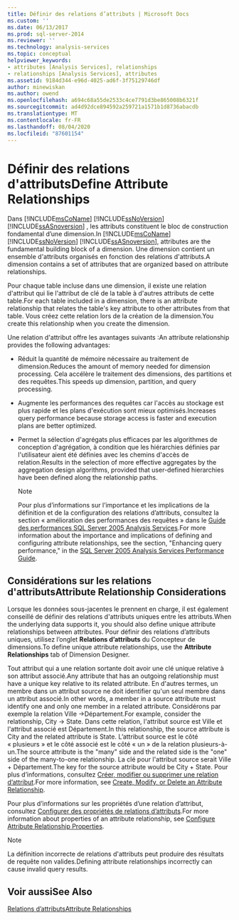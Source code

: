 ```yaml
---
title: Définir des relations d’attributs | Microsoft Docs
ms.custom: ''
ms.date: 06/13/2017
ms.prod: sql-server-2014
ms.reviewer: ''
ms.technology: analysis-services
ms.topic: conceptual
helpviewer_keywords:
- attributes [Analysis Services], relationships
- relationships [Analysis Services], attributes
ms.assetid: 9184d344-e96d-4025-ad6f-3f75129746df
author: minewiskan
ms.author: owend
ms.openlocfilehash: a694c68a55de2533c4ce7791d3be865008b6321f
ms.sourcegitcommit: ad4d92dce894592a259721a1571b1d8736abacdb
ms.translationtype: MT
ms.contentlocale: fr-FR
ms.lasthandoff: 08/04/2020
ms.locfileid: "87601154"
---
```

# <a name="define-attribute-relationships"></a><span data-ttu-id="e426c-102">Définir des relations d'attributs</span><span class="sxs-lookup"><span data-stu-id="e426c-102">Define Attribute Relationships</span></span>
  <span data-ttu-id="e426c-103">Dans [!INCLUDE[msCoName](../../includes/msconame-md.md)] [!INCLUDE[ssNoVersion](../../includes/ssnoversion-md.md)] [!INCLUDE[ssASnoversion](../../includes/ssasnoversion-md.md)] , les attributs constituent le bloc de construction fondamental d’une dimension.</span><span class="sxs-lookup"><span data-stu-id="e426c-103">In [!INCLUDE[msCoName](../../includes/msconame-md.md)] [!INCLUDE[ssNoVersion](../../includes/ssnoversion-md.md)] [!INCLUDE[ssASnoversion](../../includes/ssasnoversion-md.md)], attributes are the fundamental building block of a dimension.</span></span> <span data-ttu-id="e426c-104">Une dimension contient un ensemble d'attributs organisés en fonction des relations d'attributs.</span><span class="sxs-lookup"><span data-stu-id="e426c-104">A dimension contains a set of attributes that are organized based on attribute relationships.</span></span>  
  
 <span data-ttu-id="e426c-105">Pour chaque table incluse dans une dimension, il existe une relation d'attribut qui lie l'attribut de clé de la table à d'autres attributs de cette table.</span><span class="sxs-lookup"><span data-stu-id="e426c-105">For each table included in a dimension, there is an attribute relationship that relates the table's key attribute to other attributes from that table.</span></span> <span data-ttu-id="e426c-106">Vous créez cette relation lors de la création de la dimension.</span><span class="sxs-lookup"><span data-stu-id="e426c-106">You create this relationship when you create the dimension.</span></span>  
  
 <span data-ttu-id="e426c-107">Une relation d'attribut offre les avantages suivants :</span><span class="sxs-lookup"><span data-stu-id="e426c-107">An attribute relationship provides the following advantages:</span></span>  
  
-   <span data-ttu-id="e426c-108">Réduit la quantité de mémoire nécessaire au traitement de dimension.</span><span class="sxs-lookup"><span data-stu-id="e426c-108">Reduces the amount of memory needed for dimension processing.</span></span> <span data-ttu-id="e426c-109">Cela accélère le traitement des dimensions, des partitions et des requêtes.</span><span class="sxs-lookup"><span data-stu-id="e426c-109">This speeds up dimension, partition, and query processing.</span></span>  
  
-   <span data-ttu-id="e426c-110">Augmente les performances des requêtes car l'accès au stockage est plus rapide et les plans d'exécution sont mieux optimisés.</span><span class="sxs-lookup"><span data-stu-id="e426c-110">Increases query performance because storage access is faster and execution plans are better optimized.</span></span>  
  
-   <span data-ttu-id="e426c-111">Permet la sélection d'agrégats plus efficaces par les algorithmes de conception d'agrégation, à condition que les hiérarchies définies par l'utilisateur aient été définies avec les chemins d'accès de relation.</span><span class="sxs-lookup"><span data-stu-id="e426c-111">Results in the selection of more effective aggregates by the aggregation design algorithms, provided that user-defined hierarchies have been defined along the relationship paths.</span></span>  
  
    > [!NOTE]  
    >  <span data-ttu-id="e426c-112">Pour plus d’informations sur l’importance et les implications de la définition et de la configuration des relations d’attributs, consultez la section « amélioration des performances des requêtes » dans le [Guide des performances SQL Server 2005 Analysis Services](https://docsbay.net/Microsoft-SQL-Server-2005-Analysis-Services-Performance-Guide).</span><span class="sxs-lookup"><span data-stu-id="e426c-112">For more information about the importance and implications of defining and configuring attribute relationships, see the section, "Enhancing query performance," in the [SQL Server 2005 Analysis Services Performance Guide](https://docsbay.net/Microsoft-SQL-Server-2005-Analysis-Services-Performance-Guide).</span></span>  
  
## <a name="attribute-relationship-considerations"></a><span data-ttu-id="e426c-113">Considérations sur les relations d'attributs</span><span class="sxs-lookup"><span data-stu-id="e426c-113">Attribute Relationship Considerations</span></span>  
 <span data-ttu-id="e426c-114">Lorsque les données sous-jacentes le prennent en charge, il est également conseillé de définir des relations d'attributs uniques entre les attributs.</span><span class="sxs-lookup"><span data-stu-id="e426c-114">When the underlying data supports it, you should also define unique attribute relationships between attributes.</span></span> <span data-ttu-id="e426c-115">Pour définir des relations d’attributs uniques, utilisez l’onglet **Relations d’attributs** du Concepteur de dimensions.</span><span class="sxs-lookup"><span data-stu-id="e426c-115">To define unique attribute relationships, use the **Attribute Relationships** tab of Dimension Designer.</span></span>  
  
 <span data-ttu-id="e426c-116">Tout attribut qui a une relation sortante doit avoir une clé unique relative à son attribut associé.</span><span class="sxs-lookup"><span data-stu-id="e426c-116">Any attribute that has an outgoing relationship must have a unique key relative to its related attribute.</span></span> <span data-ttu-id="e426c-117">En d'autres termes, un membre dans un attribut source ne doit identifier qu'un seul membre dans un attribut associé.</span><span class="sxs-lookup"><span data-stu-id="e426c-117">In other words, a member in a source attribute must identify one and only one member in a related attribute.</span></span> <span data-ttu-id="e426c-118">Considérons par exemple la relation Ville ->Département.</span><span class="sxs-lookup"><span data-stu-id="e426c-118">For example, consider the relationship, City -> State.</span></span> <span data-ttu-id="e426c-119">Dans cette relation, l'attribut source est Ville et l'attribut associé est Département.</span><span class="sxs-lookup"><span data-stu-id="e426c-119">In this relationship, the source attribute is City and the related attribute is State.</span></span> <span data-ttu-id="e426c-120">L’attribut source est le côté « plusieurs » et le côté associé est le côté « un » de la relation plusieurs-à-un.</span><span class="sxs-lookup"><span data-stu-id="e426c-120">The source attribute is the "many" side and the related side is the "one" side of the many-to-one relationship.</span></span> <span data-ttu-id="e426c-121">La clé pour l'attribut source serait Ville + Département.</span><span class="sxs-lookup"><span data-stu-id="e426c-121">The key for the source attribute would be City + State.</span></span> <span data-ttu-id="e426c-122">Pour plus d’informations, consultez [Créer, modifier ou supprimer une relation d’attribut](attribute-relationships-create-modify-or-delete-relationship.md).</span><span class="sxs-lookup"><span data-stu-id="e426c-122">For more information, see [Create, Modify, or Delete an Attribute Relationship](attribute-relationships-create-modify-or-delete-relationship.md).</span></span>  
  
 <span data-ttu-id="e426c-123">Pour plus d’informations sur les propriétés d’une relation d’attribut, consultez [Configurer des propriétés de relations d’attributs](attribute-relationships-configure-attribute-properties.md).</span><span class="sxs-lookup"><span data-stu-id="e426c-123">For more information about properties of an attribute relationship, see [Configure Attribute Relationship Properties](attribute-relationships-configure-attribute-properties.md).</span></span>  
  
> [!NOTE]  
>  <span data-ttu-id="e426c-124">La définition incorrecte de relations d'attributs peut produire des résultats de requête non valides.</span><span class="sxs-lookup"><span data-stu-id="e426c-124">Defining attribute relationships incorrectly can cause invalid query results.</span></span>  
  
## <a name="see-also"></a><span data-ttu-id="e426c-125">Voir aussi</span><span class="sxs-lookup"><span data-stu-id="e426c-125">See Also</span></span>  
 [<span data-ttu-id="e426c-126">Relations d’attributs</span><span class="sxs-lookup"><span data-stu-id="e426c-126">Attribute Relationships</span></span>](../multidimensional-models-olap-logical-dimension-objects/attribute-relationships.md)  
  
  
